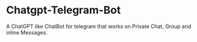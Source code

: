 # Chatgpt-Telegram-Bot
A ChatGPT like ChatBot for telegram that works on Private Chat, Group and inline Messages.
